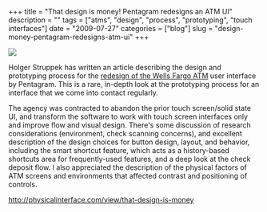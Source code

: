 +++
title = "That design is money! Pentagram redesigns an ATM UI"
description = ""
tags = ["atms", "design", "process", "prototyping", "touch interfaces"]
date = "2009-07-27"
categories = ["blog"]
slug = "design-money-pentagram-redesigns-atm-ui"
+++



  <div class="notebook-screenshot"><a href="http://physicalinterface.com/view/that-design-is-money"><img id='bluga-thumbnail-1843' class='bluga-thumbnail large' src='http://media.konigi.com/bluga/
wt4a6db524a8304_0.jpg'/></a></div><p>Holger Struppek has written an article describing the design and prototyping process for the <a href="http://physicalinterface.com/view/that-design-is-money">redesign of the Wells Fargo ATM</a> user interface by Pentagram. This is a rare, in-depth look at the prototyping process for an interface that we come into contact regularly.</p>
<p>The agency was contracted to abandon the prior touch screen/solid state UI, and transform the software to work with touch screen interfaces only and improve flow and visual design. There's some discussion of research considerations (environment, check scanning concerns), and excellent description of the design choices for button design, layout, and behavior, including the smart shortcut feature, which acts as a history-based shortcuts area for frequently-used features, and a deep look at the check deposit flow. I also appreciated the description of the physical factors of ATM screens and environments that affected contrast and positioning of controls.</p>
    
  <a href="http://physicalinterface.com/view/that-design-is-money">http://physicalinterface.com/view/that-design-is-money</a>
